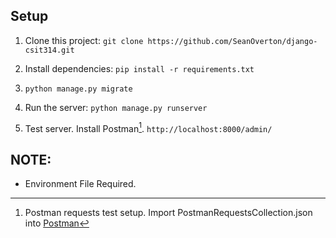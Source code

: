 
## Setup
1) Clone this project: ```git clone https://github.com/SeanOverton/django-csit314.git```
2) Install dependencies: ```pip install -r requirements.txt```
3) ```python manage.py migrate```
4) Run the server: ```python manage.py runserver```

5) Test server. Install Postman[^postmansetup]. ```http://localhost:8000/admin/```

## NOTE:
- Environment File Required.
[^postmansetup]: Postman requests test setup. Import PostmanRequestsCollection.json into [Postman](https://www.postman.com/downloads/)
